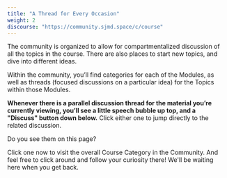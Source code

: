 ```yaml
---
title: "A Thread for Every Occasion"
weight: 2
discourse: "https://community.sjmd.space/c/course"
---
```


The community is organized to allow for compartmentalized discussion of all the topics in the course. There are also places to start new topics, and dive into different ideas.

Within the community, you’ll find categories for each of the Modules, as well as threads (focused discussions on a particular idea) for the Topics within those Modules.

**Whenever there is a parallel discussion thread for the material you’re currently viewing, you’ll see a little speech bubble up top, and a "Discuss" button down below.** Click either one to jump directly to the related discussion.

Do you see them on this page?

Click one now to visit the overall Course Category in the Community. And feel free to click around and follow your curiosity there! We'll be waiting here when you get back.
